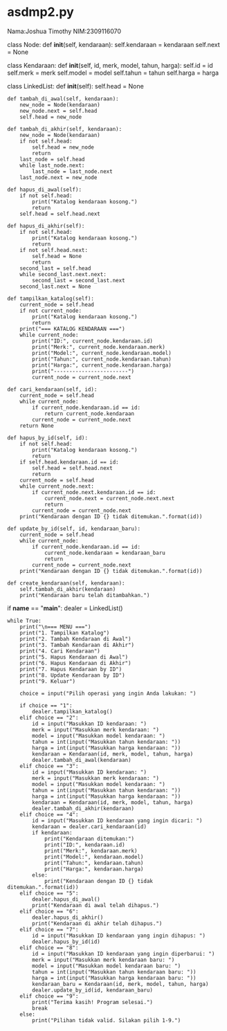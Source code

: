 # asdmp2.py
Nama:Joshua Timothy NIM:2309116070

class Node:
    def __init__(self, kendaraan):
        self.kendaraan = kendaraan
        self.next = None

class Kendaraan:
    def __init__(self, id, merk, model, tahun, harga):
        self.id = id
        self.merk = merk
        self.model = model
        self.tahun = tahun
        self.harga = harga

class LinkedList:
    def __init__(self):
        self.head = None

    def tambah_di_awal(self, kendaraan):
        new_node = Node(kendaraan)
        new_node.next = self.head
        self.head = new_node

    def tambah_di_akhir(self, kendaraan):
        new_node = Node(kendaraan)
        if not self.head:
            self.head = new_node
            return
        last_node = self.head
        while last_node.next:
            last_node = last_node.next
        last_node.next = new_node

    def hapus_di_awal(self):
        if not self.head:
            print("Katalog kendaraan kosong.")
            return
        self.head = self.head.next

    def hapus_di_akhir(self):
        if not self.head:
            print("Katalog kendaraan kosong.")
            return
        if not self.head.next:
            self.head = None
            return
        second_last = self.head
        while second_last.next.next:
            second_last = second_last.next
        second_last.next = None

    def tampilkan_katalog(self):
        current_node = self.head
        if not current_node:
            print("Katalog kendaraan kosong.")
            return
        print("=== KATALOG KENDARAAN ===")
        while current_node:
            print("ID:", current_node.kendaraan.id)
            print("Merk:", current_node.kendaraan.merk)
            print("Model:", current_node.kendaraan.model)
            print("Tahun:", current_node.kendaraan.tahun)
            print("Harga:", current_node.kendaraan.harga)
            print("------------------------")
            current_node = current_node.next

    def cari_kendaraan(self, id):
        current_node = self.head
        while current_node:
            if current_node.kendaraan.id == id:
                return current_node.kendaraan
            current_node = current_node.next
        return None

    def hapus_by_id(self, id):
        if not self.head:
            print("Katalog kendaraan kosong.")
            return
        if self.head.kendaraan.id == id:
            self.head = self.head.next
            return
        current_node = self.head
        while current_node.next:
            if current_node.next.kendaraan.id == id:
                current_node.next = current_node.next.next
                return
            current_node = current_node.next
        print("Kendaraan dengan ID {} tidak ditemukan.".format(id))

    def update_by_id(self, id, kendaraan_baru):
        current_node = self.head
        while current_node:
            if current_node.kendaraan.id == id:
                current_node.kendaraan = kendaraan_baru
                return
            current_node = current_node.next
        print("Kendaraan dengan ID {} tidak ditemukan.".format(id))

    def create_kendaraan(self, kendaraan):
        self.tambah_di_akhir(kendaraan)
        print("Kendaraan baru telah ditambahkan.")

if __name__ == "__main__":
    dealer = LinkedList()

    while True:
        print("\n=== MENU ===")
        print("1. Tampilkan Katalog")
        print("2. Tambah Kendaraan di Awal")
        print("3. Tambah Kendaraan di Akhir")
        print("4. Cari Kendaraan")
        print("5. Hapus Kendaraan di Awal")
        print("6. Hapus Kendaraan di Akhir")
        print("7. Hapus Kendaraan by ID")
        print("8. Update Kendaraan by ID")
        print("9. Keluar")

        choice = input("Pilih operasi yang ingin Anda lakukan: ")

        if choice == "1":
            dealer.tampilkan_katalog()
        elif choice == "2":
            id = input("Masukkan ID kendaraan: ")
            merk = input("Masukkan merk kendaraan: ")
            model = input("Masukkan model kendaraan: ")
            tahun = int(input("Masukkan tahun kendaraan: "))
            harga = int(input("Masukkan harga kendaraan: "))
            kendaraan = Kendaraan(id, merk, model, tahun, harga)
            dealer.tambah_di_awal(kendaraan)
        elif choice == "3":
            id = input("Masukkan ID kendaraan: ")
            merk = input("Masukkan merk kendaraan: ")
            model = input("Masukkan model kendaraan: ")
            tahun = int(input("Masukkan tahun kendaraan: "))
            harga = int(input("Masukkan harga kendaraan: "))
            kendaraan = Kendaraan(id, merk, model, tahun, harga)
            dealer.tambah_di_akhir(kendaraan)
        elif choice == "4":
            id = input("Masukkan ID kendaraan yang ingin dicari: ")
            kendaraan = dealer.cari_kendaraan(id)
            if kendaraan:
                print("Kendaraan ditemukan:")
                print("ID:", kendaraan.id)
                print("Merk:", kendaraan.merk)
                print("Model:", kendaraan.model)
                print("Tahun:", kendaraan.tahun)
                print("Harga:", kendaraan.harga)
            else:
                print("Kendaraan dengan ID {} tidak ditemukan.".format(id))
        elif choice == "5":
            dealer.hapus_di_awal()
            print("Kendaraan di awal telah dihapus.")
        elif choice == "6":
            dealer.hapus_di_akhir()
            print("Kendaraan di akhir telah dihapus.")
        elif choice == "7":
            id = input("Masukkan ID kendaraan yang ingin dihapus: ")
            dealer.hapus_by_id(id)
        elif choice == "8":
            id = input("Masukkan ID kendaraan yang ingin diperbarui: ")
            merk = input("Masukkan merk kendaraan baru: ")
            model = input("Masukkan model kendaraan baru: ")
            tahun = int(input("Masukkan tahun kendaraan baru: "))
            harga = int(input("Masukkan harga kendaraan baru: "))
            kendaraan_baru = Kendaraan(id, merk, model, tahun, harga)
            dealer.update_by_id(id, kendaraan_baru)
        elif choice == "9":
            print("Terima kasih! Program selesai.")
            break
        else:
            print("Pilihan tidak valid. Silakan pilih 1-9.")
